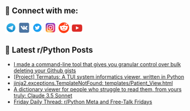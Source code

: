 ## 🔎 Connect with me:
[<img src="https://github.com/bullbesh/bullbesh/blob/main/images/Telegram.png" width="32" height="32" />](https://t.me/bullbesh)
[<img src="https://github.com/bullbesh/bullbesh/blob/main/images/VK.png" width="32" height="32" />](https://vk.com/bullbesh)
[<img src="https://github.com/bullbesh/bullbesh/blob/main/images/Twitter.png" width="32" height="32" />](https://twitter.com/bullbesh1)
[<img src="https://github.com/bullbesh/bullbesh/blob/main/images/Instagram.png" width="32" height="32" />](https://www.instagram.com/bullbesh)
[<img src="https://github.com/bullbesh/bullbesh/blob/main/images/Reddit.png" width="32" height="32" />](https://www.reddit.com/user/bullbesh)
[<img src="https://github.com/bullbesh/bullbesh/blob/main/images/YouTube.png" width="32" height="32" />](https://www.youtube.com/channel/UCtfjRs6uzgq5mfm8S06WTcg)

## 📕 Latest r/Python Posts
<!-- BLOG-POST-LIST:START -->
- [I made a command-line tool that gives you granular control over bulk deleting your Github gists](https://www.reddit.com/r/Python/comments/1eclzmr/i_made_a_commandline_tool_that_gives_you_granular/)
- [[Project] Termatus: A TUI system informatics viewer, written in Python](https://www.reddit.com/r/Python/comments/1eci1y2/project_termatus_a_tui_system_informatics_viewer/)
- [jinja2.exceptions.TemplateNotFound: templates/Patient_View.html](https://www.reddit.com/r/Python/comments/1echwyc/jinja2exceptionstemplatenotfound_templatespatient/)
- [A dictionary viewer for people who struggle to read them, from yours truly: Claude 3.5 Sonnet](https://www.reddit.com/r/Python/comments/1ecf886/a_dictionary_viewer_for_people_who_struggle_to/)
- [Friday Daily Thread: r/Python Meta and Free-Talk Fridays](https://www.reddit.com/r/Python/comments/1eca0qf/friday_daily_thread_rpython_meta_and_freetalk/)
<!-- BLOG-POST-LIST:END -->
